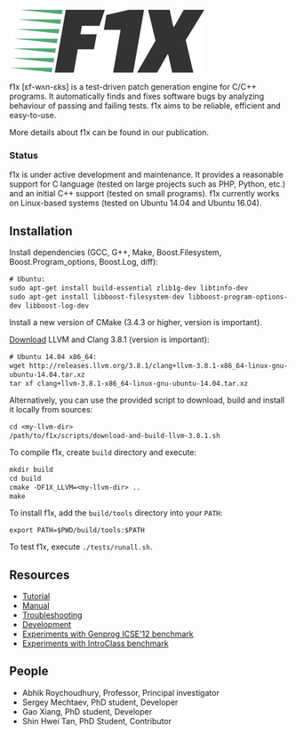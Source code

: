![logo](doc/logo.png)

f1x [ɛf-wʌn-ɛks] is a test-driven patch generation engine for C/C++ programs. It automatically finds and fixes software bugs by analyzing behaviour of passing and failing tests. f1x aims to be reliable, efficient and easy-to-use.

More details about f1x can be found in our publication.

### Status ###

f1x is under active development and maintenance. It provides a reasonable support for C language (tested on large projects such as PHP, Python, etc.) and an initial C++ support (tested on small programs). f1x currently works on Linux-based systems (tested on Ubuntu 14.04 and Ubuntu 16.04).

## Installation ##

Install dependencies (GCC, G++, Make, Boost.Filesystem, Boost.Program_options, Boost.Log, diff):

    # Ubuntu:
    sudo apt-get install build-essential zlib1g-dev libtinfo-dev
    sudo apt-get install libboost-filesystem-dev libboost-program-options-dev libboost-log-dev
    
Install a new version of CMake (3.4.3 or higher, version is important).

[Download](http://releases.llvm.org/download.html) LLVM and Clang 3.8.1 (version is important):

    # Ubuntu 14.04 x86_64:
    wget http://releases.llvm.org/3.8.1/clang+llvm-3.8.1-x86_64-linux-gnu-ubuntu-14.04.tar.xz
    tar xf clang+llvm-3.8.1-x86_64-linux-gnu-ubuntu-14.04.tar.xz
    
Alternatively, you can use the provided script to download, build and install it locally from sources:

    cd <my-llvm-dir>
    /path/to/f1x/scripts/download-and-build-llvm-3.8.1.sh
    
To compile f1x, create `build` directory and execute:
    
    mkdir build
    cd build
    cmake -DF1X_LLVM=<my-llvm-dir> ..
    make
    
To install f1x, add the `build/tools` directory into your `PATH`:

    export PATH=$PWD/build/tools:$PATH
    
To test f1x, execute `./tests/runall.sh`.

## Resources ##

* [Tutorial](doc/Tutorial.md)
* [Manual](doc/Manual.md)
* [Troubleshooting](doc/Troubleshooting.md)
* [Development](doc/Development.md)
* [Experiments with Genprog ICSE'12 benchmark](https://github.com/mechtaev/f1x-genprog-icse12)
* [Experiments with IntroClass benchmark](https://github.com/stan6/f1x-introclass)

## People ##

* Abhik Roychoudhury, Professor, Principal investigator
* Sergey Mechtaev, PhD student, Developer
* Gao Xiang, PhD student, Developer
* Shin Hwei Tan, PhD Student, Contributor